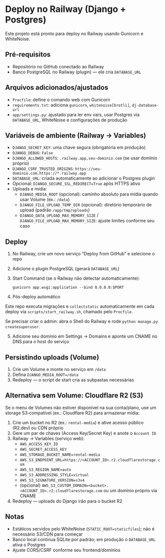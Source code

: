 # Deploy no Railway (Django + Postgres)

Este projeto está pronto para deploy no Railway usando Gunicorn e WhiteNoise.

## Pré‑requisitos

- Repositório no GitHub conectado ao Railway
- Banco PostgreSQL no Railway (plugin) — ele cria `DATABASE_URL`

## Arquivos adicionados/ajustados

- `Procfile`: define o comando web com Gunicorn
- `requirements.txt`: adiciona `gunicorn`, `whitenoise[brotli]`, `dj-database-url`
- `app/settings.py`: ajustado para ler env vars, usar Postgres via `DATABASE_URL`, WhiteNoise e configurações de produção

## Variáveis de ambiente (Railway → Variables)

- `DJANGO_SECRET_KEY`: uma chave segura (obrigatória em produção)
- `DJANGO_DEBUG`: `False`
- `DJANGO_ALLOWED_HOSTS`: `.railway.app,seu-dominio.com` (se usar domínio próprio)
- `DJANGO_CSRF_TRUSTED_ORIGINS`: `https://seu-dominio.com,https://*.railway.app`
- `DATABASE_URL`: criada automaticamente ao adicionar o Postgres plugin
- Opcional: `DJANGO_SECURE_SSL_REDIRECT=True` após HTTPS ativo
- Uploads e mídia:
  - `DJANGO_MEDIA_ROOT` (opcional): caminho absoluto para mídia quando usar Volume (ex.: `/data`)
  - `DJANGO_FILE_UPLOAD_TEMP_DIR` (opcional): diretório temporário de upload (padrão `/app/tmp/uploads`)
  - `DJANGO_DATA_UPLOAD_MAX_MEMORY_SIZE` / `DJANGO_FILE_UPLOAD_MAX_MEMORY_SIZE`: ajuste limites conforme seu caso

## Deploy

1. No Railway, crie um novo serviço “Deploy from GitHub” e selecione o repo
2. Adicione o plugin PostgreSQL (gerará `DATABASE_URL`)
3. Start Command (se o Railway não detectar automaticamente):
   
   `gunicorn app.wsgi:application --bind 0.0.0.0:$PORT`

4. Pós-deploy automático

Este repo executa migrações e `collectstatic` automaticamente em cada deploy via `scripts/start_railway.sh`, chamado pelo `Procfile`.

Se precisar criar o admin: abra o Shell do Railway e rode `python manage.py createsuperuser`.

5. Adicione seu domínio em Settings → Domains e aponte um CNAME no DNS para o host do serviço

## Persistindo uploads (Volume)

1. Crie um Volume e monte no serviço em `/data`
2. Defina `DJANGO_MEDIA_ROOT=/data`
3. Redeploy — o script de start cria as subpastas necessárias

## Alternativa sem Volume: Cloudflare R2 (S3)

Se o menu de Volumes não estiver disponível na sua conta/plano, use um storage S3‑compatível (ex.: Cloudflare R2) para armazenar mídia:

1. Crie um bucket no R2 (ex.: `rental-media`) e ative acesso público (R2.dev) ou CDN próprio
2. Gere um par de chaves (Access Key/Secret Key) e anote o `Account ID`
3. Railway → Variables (serviço web):
   - `AWS_ACCESS_KEY_ID`
   - `AWS_SECRET_ACCESS_KEY`
   - `AWS_STORAGE_BUCKET_NAME=rental-media`
   - `AWS_S3_ENDPOINT_URL=https://<ACCOUNT_ID>.r2.cloudflarestorage.com`
   - `AWS_S3_REGION_NAME=auto`
   - `AWS_S3_ADDRESSING_STYLE=virtual`
   - `AWS_S3_SIGNATURE_VERSION=s3v4`
   - (opcional) `AWS_S3_CUSTOM_DOMAIN=<bucket>.<ACCOUNT_ID>.r2.cloudflarestorage.com` ou um domínio próprio via CNAME
4. Redeploy — uploads do Django irão para o bucket R2


## Notas

- Estáticos servidos pelo WhiteNoise (`STATIC_ROOT=staticfiles`); não é necessário S3/CDN para começar
- Banco local continua SQLite por padrão; em produção o `DATABASE_URL` ativa o Postgres
- Ajuste CORS/CSRF conforme seu frontend/domínios
